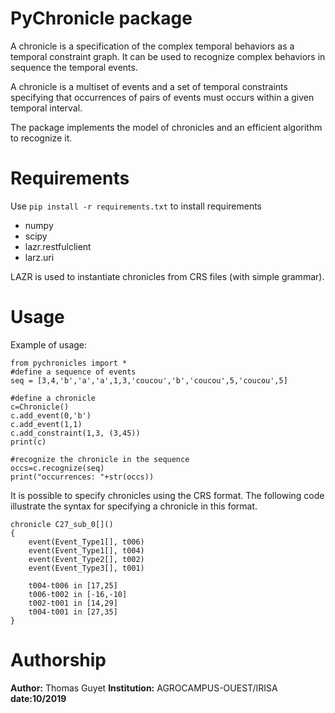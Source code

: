 # PyChronicle package

A chronicle is a specification of the complex temporal behaviors as a temporal constraint graph. It can be used to recognize complex behaviors in sequence the temporal events.

A chronicle is a multiset of events and a set of temporal constraints specifying that occurrences of pairs of events must occurs within a given temporal interval.

The package implements the model of chronicles and an efficient algorithm to recognize it.

# Requirements

Use `pip install -r requirements.txt` to install requirements

* numpy
* scipy
* lazr.restfulclient
* larz.uri

LAZR is used to instantiate chronicles from CRS files (with simple grammar).

# Usage

Example of usage:

    from pychronicles import *
    #define a sequence of events
    seq = [3,4,'b','a','a',1,3,'coucou','b','coucou',5,'coucou',5]
    
    #define a chronicle
    c=Chronicle()
    c.add_event(0,'b')
    c.add_event(1,1)
    c.add_constraint(1,3, (3,45))
    print(c)
    
    #recognize the chronicle in the sequence
    occs=c.recognize(seq)
    print("occurrences: "+str(occs))

It is possible to specify chronicles using the CRS format. The following code illustrate the syntax for specifying a chronicle in this format.

    chronicle C27_sub_0[]()
    {
	    event(Event_Type1[], t006)
	    event(Event_Type1[], t004)
	    event(Event_Type2[], t002)
	    event(Event_Type3[], t001)

	    t004-t006 in [17,25]
	    t006-t002 in [-16,-10]
	    t002-t001 in [14,29]
	    t004-t001 in [27,35]
    }


# Authorship

**Author:** Thomas Guyet
**Institution:** AGROCAMPUS-OUEST/IRISA
**date:10/2019**

